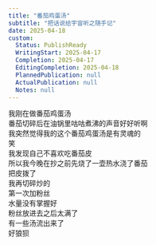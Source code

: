 ```yaml
---  
title: "番茄鸡蛋汤"  
subtitle: "把话说给宇宙听之随手记"  
date: 2025-04-18  
custom:  
  Status: PublishReady  
  WritingStart: 2025-04-17  
  Completion: 2025-04-17  
  EditingCompletion: 2025-04-18  
  PlannedPublication: null  
  ActualPublication: null  
  Notes: null  
---          
```

我刚在做番茄鸡蛋汤        
番茄切碎后在油锅里咕咕煮沸的声音好好听啊        
我突然觉得我的这个番茄鸡蛋汤是有灵魂的        
笑          
我发现自己不喜欢吃番茄皮        
所以我今晚在抄之前先烧了一壶热水浇了番茄        
把皮拨了        
我再切碎炒的          
第一次加粉丝        
水量没有掌握好        
粉丝放进去之后太满了        
有一些汤流出来了        
好狼狈          
      